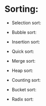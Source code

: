 # Sorting:

  - Selection sort:

  - Bubble sort:

  - Insertion sort:

  - Quick sort:

  - Merge sort:

  - Heap sort:

  - Counting sort:

  - Bucket sort:

  - Radix sort:


  

